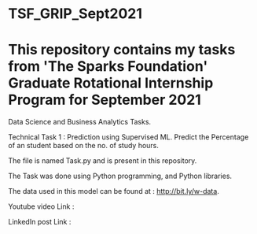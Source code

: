 # TSF_GRIP_Sept2021

# This repository contains my tasks from 'The Sparks Foundation' Graduate Rotational Internship Program for September 2021 

Data Science and Business Analytics Tasks.

Technical Task 1 : Prediction using Supervised  ML.
Predict the Percentage of an student based on the no. of study hours.

The file is named Task.py and is present in this repository.

The Task was done using Python programming, and Python libraries.

The data used in this model can be found at : http://bit.ly/w-data.

Youtube video Link : 

LinkedIn post Link :
